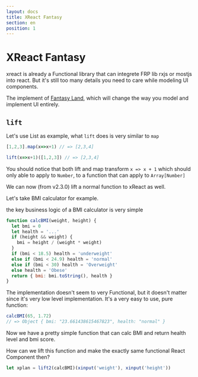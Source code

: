 ```yaml
---
layout: docs
title: XReact Fantasy
section: en
position: 1
---
```


# XReact Fantasy

xreact is already a Functional library that can integrete FRP lib rxjs or mostjs into react. But it's still too many details you need to care while modeling UI components.

The implement of [Fantasy Land](https://github.com/fantasyland/fantasy-land), which will change the way you model and implement UI entirely.

## `lift`

Let's use List as example, what `lift` does is very similar to `map`

```js
[1,2,3].map(x=>x+1) // => [2,3,4]
```

```js
lift(x=>x+1)([1,2,3]) // => [2,3,4]
```

You should notice that both lift and map transform `x => x + 1` which should only able to apply to `Number`, to a function that can apply to `Array[Number]`

We can now (from v2.3.0) lift a normal function to xReact as well.

Let's take BMI calculator for example.

the key business logic of a BMI calculator is very simple

```js
function calcBMI(weight, height) {
  let bmi = 0
  let health = '...'
  if (height && weight) {
    bmi = height / (weight * weight)
  }
  if (bmi < 18.5) health = 'underweight'
  else if (bmi < 24.9) health = 'normal'
  else if (bmi < 30) health = 'Overweight'
  else health = 'Obese'
  return { bmi: bmi.toString(), health }
}
```

The implementation doesn't seem to very Functional, but it doesn't matter since it's very low level implementation. It's a very easy to use, pure function:

```js
calcBMI(65, 1.72)
// => Object { bmi: "23.661438615467823", health: "normal" }
```

Now we have a pretty simple function that can calc BMI and return health level and bmi score.

How can we lift this function and make the exactly same functional React Component then?

```js
let xplan = lift2(calcBMI)(xinput('weight'), xinput('height'))
```

